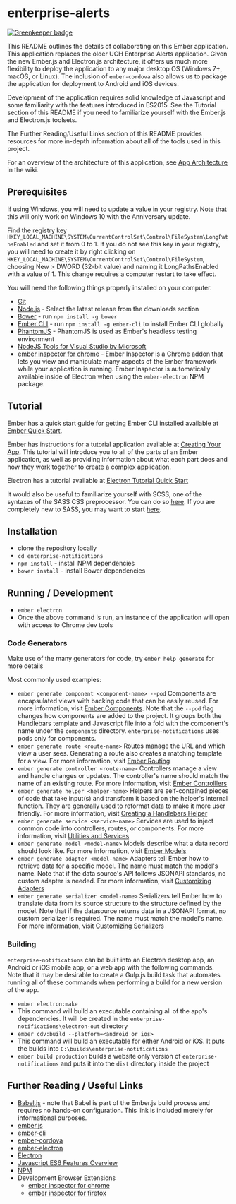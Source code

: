 # enterprise-alerts

[![Greenkeeper badge](https://badges.greenkeeper.io/Creodahn/enterprise-alerts.svg)](https://greenkeeper.io/)

This README outlines the details of collaborating on this Ember application.
This application replaces the older UCH Enterprise Alerts application. Given the new Ember.js and Electron.js architecture, it offers us much more flexibility to deploy the application to any major desktop OS (Windows 7+, macOS, or Linux). The inclusion of `ember-cordova` also allows us to package the application for deployment to Android and iOS devices.

Development of the application requires solid knowledge of Javascript and some familiarity with the features introduced in ES2015. See the Tutorial section of this README if you need to familiarize yourself with the Ember.js and Electron.js toolsets.

The Further Reading/Useful Links section of this README provides resources for more in-depth information about all of the tools used in this project.

For an overview of the architecture of this application, see [App Architecture](https://github.com/Creodahn/enterprise-alerts/wiki/apparchitecture) in the wiki.

## Prerequisites

If using Windows, you will need to update a value in your registry. Note that this will only work on Windows 10 with the Anniversary update.

Find the registry key `HKEY_LOCAL_MACHINE\SYSTEM\CurrentControlSet\Control\FileSystem\LongPathsEnabled` and set it from 0 to 1. If you do not see this key in your registry, you will need to create it by right clicking on `HKEY_LOCAL_MACHINE\SYSTEM\CurrentControlSet\Control\FileSystem`, choosing New > DWORD (32-bit value) and naming it LongPathsEnabled with a value of 1. This change requires a computer restart to take effect.

You will need the following things properly installed on your computer.

*   [Git](https://git-scm.com/)
*   [Node.js](https://nodejs.org/) - Select the latest release from the downloads section
*   [Bower](https://bower.io/) - run `npm install -g bower`
*   [Ember CLI](https://ember-cli.com/) - run `npm install -g ember-cli` to install Ember CLI globally
*   [PhantomJS](http://phantomjs.org/) - PhantomJS is used as Ember's headless testing environment
*   [NodeJS Tools for Visual Studio by Microsoft](https://github.com/Microsoft/nodejstools)
*   [ember inspector for chrome](https://chrome.google.com/webstore/detail/ember-inspector/bmdblncegkenkacieihfhpjfppoconhi) - Ember Inspector is a Chrome addon that lets you view and manipulate many aspects of the Ember framework while your application is running. Ember Inspector is automatically available inside of Electron when using the `ember-electron` NPM package.

## Tutorial

Ember has a quick start guide for getting Ember CLI installed available at [Ember Quick Start](https://guides.emberjs.com/v2.13.0/getting-started/quick-start/).

Ember has instructions for a tutorial application available at [Creating Your App](https://guides.emberjs.com/v2.13.0/tutorial/ember-cli/). This tutorial will introduce you to all of the parts of an Ember application, as well as providing information about what each part does and how they work together to create a complex application.

Electron has a tutorial available at [Electron Tutorial Quick Start](https://electron.atom.io/docs/tutorial/quick-start/)

It would also be useful to familiarize yourself with SCSS, one of the syntaxes of the SASS CSS preprocessor. You can do so [here](http://sass-lang.com/documentation/file.SCSS_FOR_SASS_USERS.html). If you are completely new to SASS, you may want to start [here](http://sass-lang.com/documentation/).

## Installation

*   clone the repository locally
*   `cd enterprise-notifications`
*   `npm install` - install NPM dependencies
*   `bower install` - install Bower dependencies

## Running / Development

*   `ember electron`
*   Once the above command is run, an instance of the application will open with access to Chrome dev tools

### Code Generators

Make use of the many generators for code, try `ember help generate` for more details

Most commonly used examples:

*   `ember generate component <component-name> --pod` Components are encapsulated views with backing code that can be easily reused. For more information, visit [Ember Components](https://guides.emberjs.com/v2.13.0/components/defining-a-component/). Note that the `--pod` flag changes how components are added to the project. It groups both the Handlebars template and Javascript file into a fold with the component's name under the `components` directory. `enterprise-notifications` uses pods only for components.
*   `ember generate route <route-name>` Routes manage the URL and which view a user sees. Generating a route also creates a matching template for a view. For more information, visit [Ember Routing](https://guides.emberjs.com/v2.13.0/routing/)
*   `ember generate controller <route-name>` Controllers manage a view and handle changes or updates. The controller's name should match the name of an existing route. For more information, visit [Ember Controlllers](https://guides.emberjs.com/v2.13.0/controllers/)
*   `ember generate helper <helper-name>` Helpers are self-contained pieces of code that take input(s) and transform it based on the helper's internal function. They are generally used to reformat data to make it more user friendly. For more information, visit [Creating a Handlebars Helper](https://guides.emberjs.com/v2.13.0/tutorial/hbs-helper/)
*   `ember generate service <service-name>` Services are used to inject common code into controllers, routes, or components. For more information, visit [Utilities and Services](https://guides.emberjs.com/v2.13.0/tutorial/hbs-helper/)
*   `ember generate model <model-name>` Models describe what a data record should look like. For more information, visit [Ember Models](https://guides.emberjs.com/v2.13.0/models/)
*   `ember generate adapter <model-name>` Adapters tell Ember how to retrieve data for a specific model. The name must match the model's name. Note that if the data source's API follows JSONAPI standards, no custom adapter is needed. For more information, visit [Customizing Adapters](https://guides.emberjs.com/v2.13.0/models/customizing-adapters/)
*   `ember generate serializer <model-name>` Serializers tell Ember how to translate data from its source structure to the structure defined by the model. Note that if the datasource returns data in a JSONAPI format, no custom serializer is required. The name must match the model's name. For more information, visit [Customizing Serializers](https://guides.emberjs.com/v2.13.0/models/customizing-serializers/)

### Building

`enterprise-notifications` can be built into an Electron desktop app, an Android or iOS mobile app, or a web app with the following commands. Note that it may be desirable to create a Gulp.js build task that automates running all of these commands when performing a build for a new version of the app.

*   `ember electron:make`
*   This command will build an executable containing all of the app's dependencies.
  It will be created in the `enterprise-notifications\electron-out` directory
*   `ember cdv:build --platform=<android or ios>`
*   This command will build an executable for either Android or iOS. It puts the builds into `C:\builds\enterprise-notifications`
*   `ember build production` builds a website only version of `enterprise-notifications` and puts it into the `dist` directory inside the project

## Further Reading / Useful Links

*   [Babel.js](http://babeljs.io/) - note that Babel is part of the Ember.js build process and requires no hands-on configuration. This link is included merely for informational purposes.
*   [ember.js](http://emberjs.com/)
*   [ember-cli](https://ember-cli.com/)
*   [ember-cordova](http://embercordova.com/)
*   [ember-electron](https://ember-electron.js.org/)
*   [Electron](https://electron.atom.io)
*   [Javascript ES6 Features Overview](https://github.com/lukehoban/es6features)
*   [NPM](https://www.npmjs.com/)
*   Development Browser Extensions
    *   [ember inspector for chrome](https://chrome.google.com/webstore/detail/ember-inspector/bmdblncegkenkacieihfhpjfppoconhi)
    *   [ember inspector for firefox](https://addons.mozilla.org/en-US/firefox/addon/ember-inspector/)
